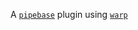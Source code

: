 A [`pipebase`] plugin using [`warp`]

[`pipebase`]: https://github.com/pipebase/pipebase
[`warp`]: https://github.com/seanmonstar/warp